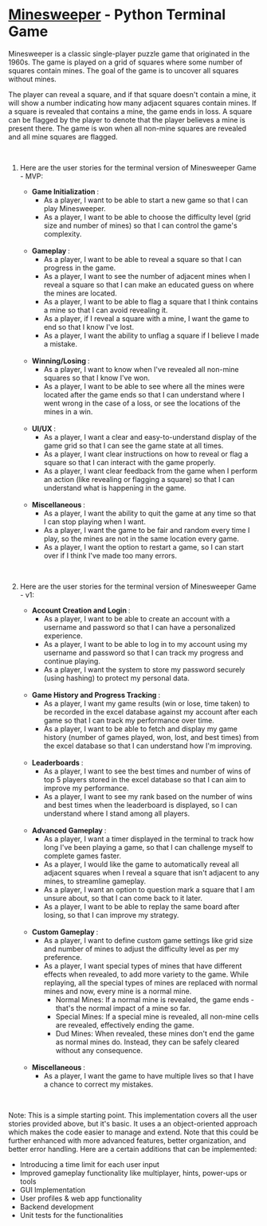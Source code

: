 # [Minesweeper](https://en.wikipedia.org/wiki/Minesweeper_(video_game)) - Python Terminal Game

Minesweeper is a classic single-player puzzle game that originated in the 1960s. The game is played on a grid of squares where some number of squares contain mines. The goal of the game is to uncover all squares without mines.

The player can reveal a square, and if that square doesn't contain a mine, it will show a number indicating how many adjacent squares contain mines. If a square is revealed that contains a mine, the game ends in loss. A square can be flagged by the player to denote that the player believes a mine is present there. The game is won when all non-mine squares are revealed and all mine squares are flagged.

<br>

1. Here are the user stories for the terminal version of Minesweeper Game - MVP:

    - <b> Game Initialization </b>:
        - As a player, I want to be able to start a new game so that I can play Minesweeper.
        - As a player, I want to be able to choose the difficulty level (grid size and number of mines) so that I can control the game's complexity.

    <br>

    - <b> Gameplay </b>:
        - As a player, I want to be able to reveal a square so that I can progress in the game.
        - As a player, I want to see the number of adjacent mines when I reveal a square so that I can make an educated guess on where the mines are located.
        - As a player, I want to be able to flag a square that I think contains a mine so that I can avoid revealing it.
        - As a player, if I reveal a square with a mine, I want the game to end so that I know I've lost.
        - As a player, I want the ability to unflag a square if I believe I made a mistake.

    <br> 

    - <b> Winning/Losing </b>:
        - As a player, I want to know when I've revealed all non-mine squares so that I know I've won.
        - As a player, I want to be able to see where all the mines were located after the game ends so that I can understand where I went wrong in the case of a loss, or see the locations of the mines in a win.

    <br> 

    - <b> UI/UX </b>:
        - As a player, I want a clear and easy-to-understand display of the game grid so that I can see the game state at all times.
        - As a player, I want clear instructions on how to reveal or flag a square so that I can interact with the game properly.
        - As a player, I want clear feedback from the game when I perform an action (like revealing or flagging a square) so that I can understand what is happening in the game.

    <br> 

    - <b> Miscellaneous </b>:
        - As a player, I want the ability to quit the game at any time so that I can stop playing when I want.
        - As a player, I want the game to be fair and random every time I play, so the mines are not in the same location every game.
        - As a player, I want the option to restart a game, so I can start over if I think I've made too many errors.

<br>

2. Here are the user stories for the terminal version of Minesweeper Game - v1:

    - <b> Account Creation and Login </b>:
        - As a player, I want to be able to create an account with a username and password so that I can have a personalized experience.
        - As a player, I want to be able to log in to my account using my username and password so that I can track my progress and continue playing.
        - As a player, I want the system to store my password securely (using hashing) to protect my personal data.

    <br>

    - <b> Game History and Progress Tracking </b>:
        - As a player, I want my game results (win or lose, time taken) to be recorded in the excel database against my account after each game so that I can track my performance over time.
        - As a player, I want to be able to fetch and display my game history (number of games played, won, lost, and best times) from the excel database so that I can understand how I'm improving.

    <br> 

    - <b> Leaderboards </b>:
        - As a player, I want to see the best times and number of wins of top 5 players stored in the excel database so that I can aim to improve my performance.
        - As a player, I want to see my rank based on the number of wins and best times when the leaderboard is displayed, so I can understand where I stand among all players.

    <br> 

    - <b> Advanced Gameplay </b>:
        - As a player, I want a timer displayed in the terminal to track how long I've been playing a game, so that I can challenge myself to complete games faster.
        - As a player, I would like the game to automatically reveal all adjacent squares when I reveal a square that isn't adjacent to any mines, to streamline gameplay.
        - As a player, I want an option to question mark a square that I am unsure about, so that I can come back to it later.
        - As a player, I want to be able to replay the same board after losing, so that I can improve my strategy.

    <br> 

    - <b> Custom Gameplay </b>:
        - As a player, I want to define custom game settings like grid size and number of mines to adjust the difficulty level as per my preference.
        - As a player, I want special types of mines that have different effects when revealed, to add more variety to the game. While replaying, all the special types of mines are replaced with normal mines and now, every mine is a normal mine.
            - Normal Mines: If a normal mine is revealed, the game ends - that's the normal impact of a mine so far.
            - Special Mines: If a special mine is revealed, all non-mine cells are revealed, effectively ending the game.
            - Dud Mines: When revealed, these mines don't end the game as normal mines do. Instead, they can be safely cleared without any consequence.

    <br>

    - <b> Miscellaneous </b>:
        - As a player, I want the game to have multiple lives so that I have a chance to correct my mistakes.

<br>

Note: This is a simple starting point. This implementation covers all the user stories provided above, but it's basic. It uses a an object-oriented approach which makes the code easier to manage and extend. Note that this could be further enhanced with more advanced features, better organization, and better error handling. Here are a certain additions that can be implemented:
- Introducing a time limit for each user input
- Improved gameplay functionality like multiplayer, hints, power-ups or tools
- GUI Implementation
- User profiles & web app functionality
- Backend development
- Unit tests for the functionalities